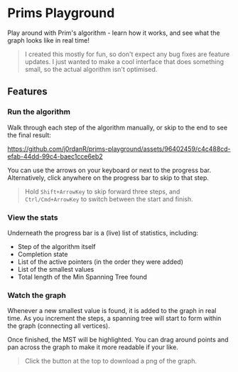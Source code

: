 # Prims Playground

Play around with Prim's algorithm - learn how it works, and see what the graph looks like in real time!

> I created this mostly for fun, so don't expect any bug fixes are feature updates. I just wanted to make a cool interface that does something small, so the actual algorithm isn't optimised.


## Features

### Run the algorithm


Walk through each step of the algorithm manually, or skip to the end to see the final result:

https://github.com/j0rdanR/prims-playground/assets/96402459/c4c488cd-efab-44dd-99c4-baec1cce6eb2

You can use the arrows on your keyboard or next to the progress bar. Alternatively, click anywhere on the progress bar to skip to that step.

> Hold `Shift+ArrowKey` to skip forward three steps, and `Ctrl/Cmd+ArrowKey` to switch between the start and finish.


### View the stats

Underneath the progress bar is a (live) list of statistics, including:

- Step of the algorithm itself
- Completion state
- List of the active pointers (in the order they were added)
- List of the smallest values
- Total length of the Min Spanning Tree found


### Watch the graph

Whenever a new smallest value is found, it is added to the graph in real time. As you increment the steps, a spanning tree will start to form within the graph (connecting all vertices).

Once finished, the MST will be highlighted. You can drag around points and pan across the graph to make it more readable if your like.

> Click the button at the top to download a png of the graph.
